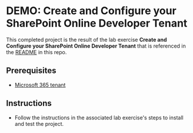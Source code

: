 # DEMO: Create and Configure your SharePoint Online Developer Tenant

This completed project is the result of the lab exercise **Create and Configure your SharePoint Online Developer Tenant** that is referenced in the [README](../../README.md) in this repo.

## Prerequisites

- [Microsoft 365 tenant](https://developer.microsoft.com/office/dev-program?ocid=MSlearn)

## Instructions

- Follow the instructions in the associated lab exercise's steps to install and test the project.

